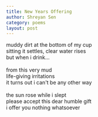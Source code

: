 ```yaml
---
title: New Years Offering
author: Shreyan Sen
category: poems
layout: post
---
```



muddy dirt at the bottom of my cup <br>
sitting it settles, clear water rises <br>
but when i drink...
<br/><br/>
from this very mud <br>
life-giving irritations <br>
it turns out i can't be any other way
<br/><br/>
the sun rose while i slept <br>
please accept this dear humble gift <br>
i offer you nothing whatsoever 
